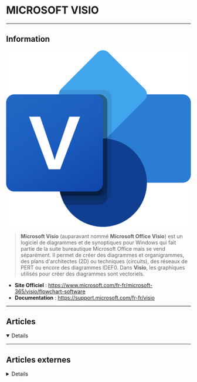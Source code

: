 # MICROSOFT VISIO
----

## <i class="fa-solid fa-hashtag"></i> Information

![Logo](../../_media/apps/microsoft_visio/microsoft_office_visio_2019.svg ':size=250 :no-zoom')


> <i class="fa-solid fa-quote-left"></i> **Microsoft Visio** (auparavant nommé **Microsoft Office Visio**) est un logiciel de diagrammes et de synoptiques pour Windows qui fait partie de la suite bureautique Microsoft Office mais se vend séparément. Il permet de créer des diagrammes et organigrammes, des plans d'architectes (2D) ou techniques (circuits), des réseaux de PERT ou encore des diagrammes IDEF0. Dans **Visio**, les graphiques utilisés pour créer des diagrammes sont vectoriels. <i class="fa-solid fa-quote-left fa-rotate-180"></i>


- <i class="fa-solid fa-globe"></i> **Site Officiel** : https://www.microsoft.com/fr-fr/microsoft-365/visio/flowchart-software
- <i class="fa-solid fa-book"></i> **Documentation** : https://support.microsoft.com/fr-fr/visio

---

## <i class="fa-regular fa-newspaper"></i> Articles

<details open>

</details>

---

## <i class="fa-solid fa-glasses"></i> Articles externes

<details>

- [6 Visio Alternatives for Easy-to-Understand Diagrams](https://www.makeuseof.com/visio-alternatives/)
- [Déverrouiller la protection de forme dans Visio](https://syskb.com/deverrouiller-la-protection-de-forme-dans-visio/)

</details>